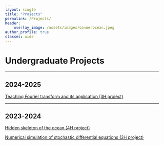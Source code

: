 ```yaml
---
layout: single
title: "Projects"
permalink: /Projects/
header:
    overlay_image: /assets/images/bannerocean.jpeg
author_profile: true
classes: wide
---
```



# Undergraduate Projects

---
## 2024-2025
[Teaching Fourier transform and its application (3H project)](https://turbulencelover.github.io/Projects/2024_3H)

---
## 2023-2024

[Hidden skeleton of the ocean (4H project)](https://turbulencelover.github.io/Projects/2023_4H)

[Numerical simulation of stochastic differential equations (3H project)](https://turbulencelover.github.io/Projects/2023_3H)